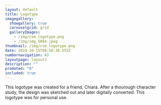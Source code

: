 ```yaml
---
layout: default
title: Logotype
imagegallery:
  showgallery: true
  carouselgrid: grid
  galleryImages:
    - /img/csm_logotype.png
    - /img/img_5884.jpeg
thumbnail: /img/csm_logotype.png
date: 2024-10-15T08:56:38.555Z
numbernavigation: 43
layoutpage: layout3
description: ""
promoted: "0"
included: true
---
```

This logotype was created for a friend, Chiara. After a thourough character study, the design was sketched out and later digitally converted. This logotype was for personal use.